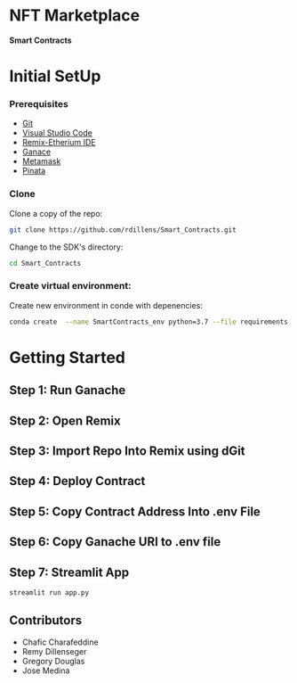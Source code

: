 # NFT Marketplace
**Smart Contracts**



# Initial SetUp

### Prerequisites

- [Git](https://git-scm.com/downloads) 
- [Visual Studio Code](https://code.visualstudio.com/)
- [Remix-Etherium IDE](https://remix.ethereum.org/) 
- [Ganace](https://www.trufflesuite.com/ganache/)
- [Metamask](https://metamask.io/)
- [Pinata](https://www.pinata.cloud/)

### Clone
Clone a copy of the repo:

```bash
git clone https://github.com/rdillens/Smart_Contracts.git
```

Change to the SDK's directory:

```bash
cd Smart_Contracts
```

### Create virtual environment: 

Create new environment in conde with depenencies:

```bash
conda create  --name SmartContracts_env python=3.7 --file requirements.txt
```
# Getting Started

## Step 1: Run Ganache

## Step 2: Open Remix

## Step 3: Import Repo Into Remix using dGit

## Step 4: Deploy Contract

## Step 5: Copy Contract Address Into .env File

## Step 6: Copy Ganache URI to .env file

## Step 7:  Streamlit App

```bash
streamlit run app.py
```

## Contributors
- Chafic Charafeddine
- Remy Dillenseger
- Gregory Douglas
- Jose Medina
